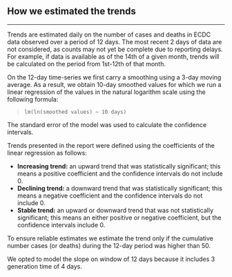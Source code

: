 
## How we estimated the trends

---

Trends are estimated daily on the number of cases and deaths in ECDC data observed over a period of  12 days. The most recent 2 days of data are not considered, as counts may not yet be complete due to reporting delays. For example, if data is available as of the 14th of a given month, trends will be calculated on the period from 1st-12th of that month.

On the 12-day time-series we first carry a smoothing using a 3-day moving average. As a result, we obtain 10-day smoothed values for which we run a linear regression of the values in the natural logarithm scale using the following formula:

> `lm(ln(smoothed values) ~ 10 days)`

The standard error of the model was used to calculate the confidence intervals. 

Trends presented in the report were defined using the coefficients of the linear regression as follows:

- **Increasing trend:** an upward trend that was statistically significant; this means a positive coefficient and the confidence intervals do not include 0. 
- **Declining trend:** a downward trend that was statistically significant; this means a negative coefficient and the confidence intervals do not include 0. 
- **Stable trend:** an upward or downward trend that was not statistically significant; this means an either positive or negative coefficient, but the confidence intervals include 0. 

To ensure reliable estimates we estimate the trend only if the cumulative number cases (or deaths) during the 12-day period was higher than 50.

We opted to model the slope on window of 12 days because it includes 3 generation time of 4 days. 

